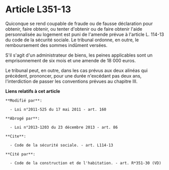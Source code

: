 # Article L351-13

Quiconque se rend coupable de fraude ou de fausse déclaration pour obtenir, faire obtenir, ou tenter d'obtenir ou de faire
obtenir l'aide personnalisée au logement est puni de l'amende prévue à l'article L. 114-13 du code de la sécurité sociale. Le
tribunal ordonne, en outre, le remboursement des sommes indûment versées. 

S'il s'agit d'un administrateur de biens, les peines applicables sont un emprisonnement de six mois et une amende de 18 000
euros. 

Le tribunal peut, en outre, dans les cas prévus aux deux alinéas qui précèdent, prononcer, pour une durée n'excédant pas deux
ans, l'interdiction de passer les conventions prévues au chapitre III.

**Liens relatifs à cet article**

	**Modifié par**:

	  - Loi n°2011-525 du 17 mai 2011 - art. 160

	**Abrogé par**:

	  - Loi n°2013-1203 du 23 décembre 2013 - art. 86

	**Cite**:

	  - Code de la sécurité sociale. - art. L114-13

	**Cité par**:

	  - Code de la construction et de l'habitation. - art. R*351-30 (VD)
